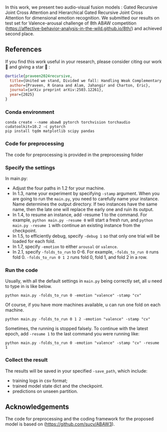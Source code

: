 In this work, we present two audio-visual fusion models : Gated Recursive Joint Cross Attention and Hierarchical Gated Recursive Joint Cross Attention for dimensional emotion recognition. We submitted our results on test set for Valence-arousal challenge of 8th ABAW competition (https://affective-behavior-analysis-in-the-wild.github.io/8th/) and achieved second place. 

## References
If you find this work useful in your research, please consider citing our work :pencil: and giving a star :star2: :
```bibtex
@article{praveen2024recursive,
  title={United we stand, Divided we fall: Handling Weak Complementary Relationships for Audio-Visual Emotion Recognition in Valence-Arousal Space},
  author={Praveen, R Gnana and Alam, Jahangir and Charton, Eric},
  journal={arXiv preprint arXiv:2503.12261},
  year={2025}
}
```

### Conda environment

```
conda create --name abaw8 pytorch torchvision torchaudio cudatoolkit=10.2 -c pytorch
pip install tqdm matplotlib scipy pandas
```

### Code for preprocessing

The code for preprocessing is provided in the preprocessing folder

### Specify the settings

In main.py:

- Adjust the four paths in 1.2 for your machine.
- In 1.3, name your experiment by specifying `-stamp` argument. When you are going to run the `main.py`, you need to carefully name your instance. Name determines the output directory. If two instances have the same name, then the late one will replace the early one and ruin its output.
- In 1.4, to resume an instance, add -resume 1 to the command. For example, `python main.py -resume 0` will start a fresh run, and `python main.py -resume 1` with continue an existing instance from the checkpoint.
- In 1.5, to efficiently debug, specify `-debug 1` so that only one trial will be loaded for each fold.
- In 1.7, specify `-emotion` to either `arousal` or `valence`.
- In 2.1, specify `-folds_to_run` to 0-6. For example, `-folds_to_run 0` runs fold 0. `-folds_to_run 0 1 2` runs fold 0, fold 1, and fold 2 in a row.

### Run the code

Usually, with all the default settings in `main.py` being correctly set, all u need to type in is like below.

```
python main.py -folds_to_run 0 -emotion "valence" -stamp "cv"
```


Of course, if you have more machines available, u can run one fold on each machine.

```
python main.py -folds_to_run 0 1 2 -emotion "valence" -stamp "cv"
```

Sometimes, the running is stopped falsely. To continue with the latest epoch, add `-resume 1` to the last command you were running like:

```
python main.py -folds_to_run 0 -emotion "valence" -stamp "cv" -resume 1
```

### Collect the result

The results will be saved in your specified `-save_path`, which include:

- training logs in csv format;
- trained model state dict and the checkpoint.
- predictions on unseen partition.




## Acknowledgements

The code for preprocessing and the coding framework for the proposed model is based on (https://github.com/sucv/ABAW3).
